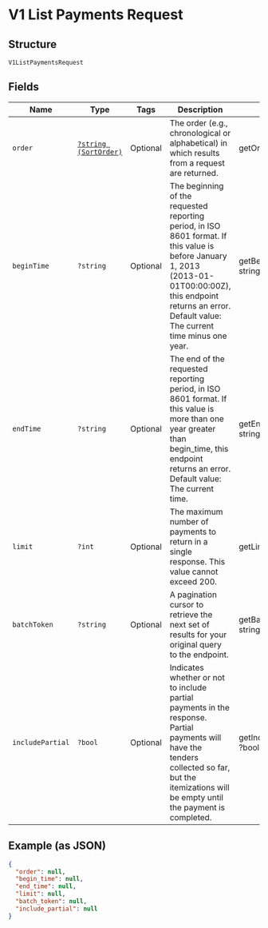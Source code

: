 
# V1 List Payments Request

## Structure

`V1ListPaymentsRequest`

## Fields

| Name | Type | Tags | Description | Getter | Setter |
|  --- | --- | --- | --- | --- | --- |
| `order` | [`?string (SortOrder)`](../../doc/models/sort-order.md) | Optional | The order (e.g., chronological or alphabetical) in which results from a request are returned. | getOrder(): ?string | setOrder(?string order): void |
| `beginTime` | `?string` | Optional | The beginning of the requested reporting period, in ISO 8601 format. If this value is before January 1, 2013 (2013-01-01T00:00:00Z), this endpoint returns an error. Default value: The current time minus one year. | getBeginTime(): ?string | setBeginTime(?string beginTime): void |
| `endTime` | `?string` | Optional | The end of the requested reporting period, in ISO 8601 format. If this value is more than one year greater than begin_time, this endpoint returns an error. Default value: The current time. | getEndTime(): ?string | setEndTime(?string endTime): void |
| `limit` | `?int` | Optional | The maximum number of payments to return in a single response. This value cannot exceed 200. | getLimit(): ?int | setLimit(?int limit): void |
| `batchToken` | `?string` | Optional | A pagination cursor to retrieve the next set of results for your<br>original query to the endpoint. | getBatchToken(): ?string | setBatchToken(?string batchToken): void |
| `includePartial` | `?bool` | Optional | Indicates whether or not to include partial payments in the response. Partial payments will have the tenders collected so far, but the itemizations will be empty until the payment is completed. | getIncludePartial(): ?bool | setIncludePartial(?bool includePartial): void |

## Example (as JSON)

```json
{
  "order": null,
  "begin_time": null,
  "end_time": null,
  "limit": null,
  "batch_token": null,
  "include_partial": null
}
```

